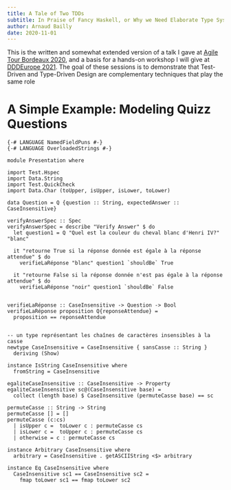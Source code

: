 ```yaml
---
title: A Tale of Two TDDs
subtitle: In Praise of Fancy Haskell, or Why we Need Elaborate Type Systems
author: Arnaud Bailly
date: 2020-11-01
---
```


This is the written and somewhat extended version of a talk I gave at [Agile Tour Bordeaux 2020](http://agiletourbordeaux.fr/), and a basis for a hands-on workshop I will give at [DDDEurope 2021](https://dddeurope.com/2021/handson-conference/). The goal of these sessions is to demonstrate that Test-Driven and Type-Driven Design are complementary techniques that play the same role

# A Simple Example: Modeling Quizz Questions

~~~~ {.haskell}
{-# LANGUAGE NamedFieldPuns #-}
{-# LANGUAGE OverloadedStrings #-}

module Presentation where

import Test.Hspec
import Data.String
import Test.QuickCheck
import Data.Char (toUpper, isUpper, isLower, toLower)

~~~~

~~~~ {.haskell}
data Question = Q {question :: String, expectedAnswer :: CaseInsensitive}
~~~~

~~~~ {.haskell}
verifyAnswerSpec :: Spec
verifyAnswerSpec = describe "Verify Answer" $ do
  let question1 = Q "Quel est la couleur du cheval blanc d'Henri IV?" "blanc"

  it "retourne True si la réponse donnée est égale à la réponse attendue" $ do
    verifieLaRéponse "blanc" question1 `shouldBe` True

  it "retourne False si la réponse donnée n'est pas égale à la réponse attendue" $ do
    verifieLaRéponse "noir" question1 `shouldBe` False

~~~~

~~~~ {.haskell}

verifieLaRéponse :: CaseInsensitive -> Question -> Bool
verifieLaRéponse proposition Q{reponseAttendue} =
  proposition == reponseAttendue
~~~~

~~~~ {.haskell}

-- un type représentant les chaînes de caractères insensibles à la casse
newtype CaseInsensitive = CaseInsensitive { sansCasse :: String }
  deriving (Show)

~~~~

~~~~ {.haskell}
instance IsString CaseInsensitive where
  fromString = CaseInsensitive

~~~~


~~~~ {.haskell}
egaliteCaseInsensitive :: CaseInsensitive -> Property
egaliteCaseInsensitive sc@(CaseInsensitive base) =
  collect (length base) $ CaseInsensitive (permuteCasse base) == sc

~~~~

~~~~ {.haskell}
permuteCasse :: String -> String
permuteCasse [] = []
permuteCasse (c:cs)
  | isUpper c =  toLower c : permuteCasse cs
  | isLower c =  toUpper c : permuteCasse cs
  | otherwise = c : permuteCasse cs
~~~~

~~~~ {.haskell}
instance Arbitrary CaseInsensitive where
  arbitrary = CaseInsensitive . getASCIIString <$> arbitrary
~~~~

~~~~ {.haskell}
instance Eq CaseInsensitive where
  CaseInsensitive sc1 == CaseInsensitive sc2 =
    fmap toLower sc1 == fmap toLower sc2
~~~~
